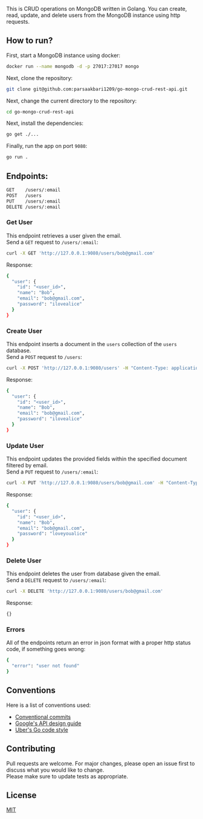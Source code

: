 This is CRUD operations on MongoDB written in Golang. You can create, read, update, and delete users from the MongoDB instance using http requests.

## How to run?
First, start a MongoDB instance using docker:
```sh
docker run --name mongodb -d -p 27017:27017 mongo
```
Next, clone the repository:
```sh
git clone git@github.com:parsaakbari1209/go-mongo-crud-rest-api.git
```
Next, change the current directory to the repository:
```sh
cd go-mongo-crud-rest-api
```
Next, install the dependencies:
```sh
go get ./...
```
Finally, run the app on port `9080`:
```sh
go run .
```

## Endpoints:
```sh
GET    /users/:email
POST   /users
PUT    /users/:email
DELETE /users/:email
```

### Get User
This endpoint retrieves a user given the email.  
Send a `GET` request to `/users/:email`:
```sh
curl -X GET 'http://127.0.0.1:9080/users/bob@gmail.com'
```
Response:
```sh
{
  "user": {
    "id": "<user_id>",
    "name": "Bob",
    "email": "bob@gmail.com",
    "password": "ilovealice"
  }
}
```
### Create User
This endpoint inserts a document in the `users` collection of the `users` database.  
Send a `POST` request to `/users`:
```sh
curl -X POST 'http://127.0.0.1:9080/users' -H "Content-Type: application/json" -d '{"name": "Bob", "email": "bob@gmail.com", "password": "ilovealice"}'
```
Response:  
```sh
{
  "user": {
    "id": "<user_id>",
    "name": "Bob",
    "email": "bob@gmail.com",
    "password": "ilovealice"
  }
}
```
### Update User
This endpoint updates the provided fields within the specified document filtered by email.  
Send a `PUT` request to `/users/:email`:
```sh
curl -X PUT 'http://127.0.0.1:9080/users/bob@gmail.com' -H "Content-Type: application/json" -d '{"password": "loveyoualice"}'
```
Response:
```sh
{
  "user": {
    "id": "<user_id>",
    "name": "Bob",
    "email": "bob@gmail.com",
    "password": "loveyoualice"
  }
}
```

### Delete User
This endpoint deletes the user from database given the email.  
Send a `DELETE` request to `/users/:email`:
```sh
curl -X DELETE 'http://127.0.0.1:9080/users/bob@gmail.com'
```
Response:
```sh
{}
```

### Errors
All of the endpoints return an error in json format with a proper http status code, if something goes wrong:
```sh
{
  "error": "user not found"
}
```

## Conventions
Here is a list of conventions used:
- [Conventional commits](https://www.conventionalcommits.org/en/v1.0.0)
- [Google's API design guide](https://cloud.google.com/apis/design)
- [Uber's Go code style](https://github.com/uber-go/guide/blob/master/style.md)

## Contributing
Pull requests are welcome. For major changes, please open an issue first to discuss what you would like to change.  
Please make sure to update tests as appropriate.

## License
[MIT](https://choosealicense.com/licenses/mit/)
